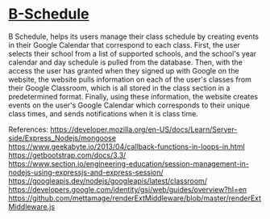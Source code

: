 # [B-Schedule](https://b-schedule.herokuapp.com/about)
B Schedule, helps its users manage their class schedule by creating events in their Google Calendar that correspond to each class. First, the user selects their school from a list of supported schools, and the school's year calendar and day schedule is pulled from the database. Then, with the access the user has granted when they signed up with Google on the website, the website pulls information on each of the user's classes from their Google Classroom, which is all stored in the class section in a predetermined format. Finally, using these information, the website creates events on the user's Google Calendar which corresponds to their unique class times, and sends notifications when it is class time.

References: 
https://developer.mozilla.org/en-US/docs/Learn/Server-side/Express_Nodejs/mongoose  
https://www.geekabyte.io/2013/04/callback-functions-in-loops-in.html  
https://getbootstrap.com/docs/3.3/  
https://www.section.io/engineering-education/session-management-in-nodejs-using-expressjs-and-express-session/  
https://googleapis.dev/nodejs/googleapis/latest/classroom/  
https://developers.google.com/identity/gsi/web/guides/overview?hl=en  
https://github.com/mettamage/renderExtMiddleware/blob/master/renderExtMiddleware.js  
